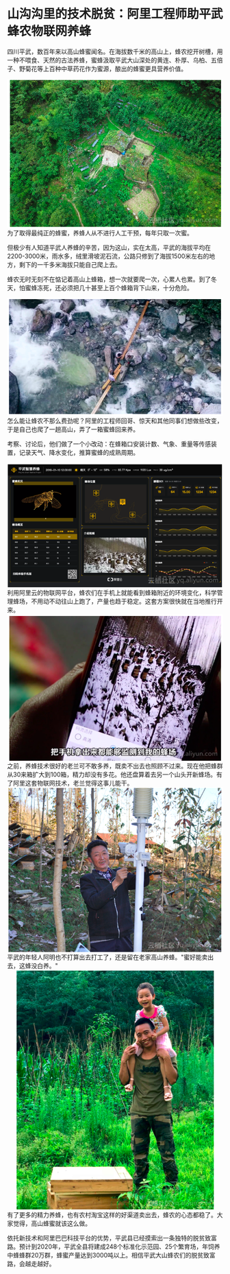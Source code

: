 # 山沟沟里的技术脱贫：阿里工程师助平武蜂农物联网养蜂
四川平武，数百年来以高山蜂蜜闻名。在海拔数千米的高山上，蜂农挖开树槽，用一种不喂食、天然的古法养蜂，蜜蜂汲取平武大山深处的黄连、朴厚、乌柏、五倍子、野菊花等上百种中草药花作为蜜源，酿出的蜂蜜更具营养价值。

<div style="text-align:center" align="center">
<img src="/images/物联网养蜂1.png" align="center" />
</div>
为了取得最纯正的蜂蜜，养蜂人从不进行人工干预，每年只取一次蜜。

但极少有人知道平武人养蜂的辛苦，因为这山，实在太高，平武的海拔平均在2200-3000米，雨水多，绒里滑坡泥石流，公路只修到了海拔1500米左右的地方，剩下的一千多米海拔只能自己爬上去。

蜂农无时无刻不在惦记着高山上蜂箱，想一次就要爬一次，心累人也累。到了冬天，怕蜜蜂冻死，还必须把几十甚至上百个蜂箱背下山来，十分危险。
<div style="text-align:center" align="center">
<img src="/images/物联网养蜂2.png" align="center" />
</div>
怎么能让蜂农不那么费劲呢？阿里的工程师回哥、惊天和其他同事们想做些改变，于是自己也爬了一趟高山，弄了一箱蜜蜂回来养。

考察、讨论后，他们做了一个小改动：在蜂箱口安装计数、气象、重量等传感装置，记录天气、降水变化，推算蜜蜂的成熟周期。

<div style="text-align:center" align="center">
<img src="/images/物联网养蜂3.png" align="center" />
</div>
利用阿里云的物联网平台，蜂农们在手机上就能看到蜂箱附近的环境变化，科学管理蜂场，不用动不动往山上跑了，产量也趋于稳定。这套方案很快就在当地推行开来。

<div style="text-align:center" align="center">
<img src="/images/物联网养蜂4.png" align="center" />
</div>
之前，养蜂技术很好的老兰可不敢多养，既卖不出去也照顾不过来。现在他把蜂群从30来箱扩大到100箱，精力却没有多花。他还盘算着去另一个山头开新蜂场。有了阿里这套物联网技术，老兰觉得这事儿能干。
<div style="text-align:center" align="center">
<img src="/images/物联网养蜂5.png" align="center" />
</div>
平武的年轻人阿明也不打算出去打工了，还是留在老家高山养蜂。"蜜好能卖出去，这蜂没白养。"

<div style="text-align:center" align="center">
<img src="/images/物联网养蜂6.png" align="center" />
</div>
有了更多的精力养蜂，也有农村淘宝这样的好渠道卖出去，蜂农的心态都稳了。大家觉得，高山蜂蜜就该这么做。

依托新技术和阿里巴巴科技平台的优势，平武县已经摸索出一条独特的脱贫致富路。预计到2020年，平武全县将建成248个标准化示范园、25个繁育场，年饲养中蜂蜂群20万群，蜂蜜产量达到3000吨以上。相信平武大山蜂农们的脱贫致富路，会越走越好。
